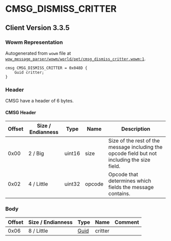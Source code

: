 # CMSG_DISMISS_CRITTER

## Client Version 3.3.5

### Wowm Representation

Autogenerated from `wowm` file at [`wow_message_parser/wowm/world/pet/cmsg_dismiss_critter.wowm:1`](https://github.com/gtker/wow_messages/tree/main/wow_message_parser/wowm/world/pet/cmsg_dismiss_critter.wowm#L1).
```rust,ignore
cmsg CMSG_DISMISS_CRITTER = 0x048D {
    Guid critter;
}
```
### Header

CMSG have a header of 6 bytes.

#### CMSG Header

| Offset | Size / Endianness | Type   | Name   | Description |
| ------ | ----------------- | ------ | ------ | ----------- |
| 0x00   | 2 / Big           | uint16 | size   | Size of the rest of the message including the opcode field but not including the size field.|
| 0x02   | 4 / Little        | uint32 | opcode | Opcode that determines which fields the message contains.|

### Body

| Offset | Size / Endianness | Type | Name | Comment |
| ------ | ----------------- | ---- | ---- | ------- |
| 0x06 | 8 / Little | [Guid](../types/packed-guid.md) | critter |  |

